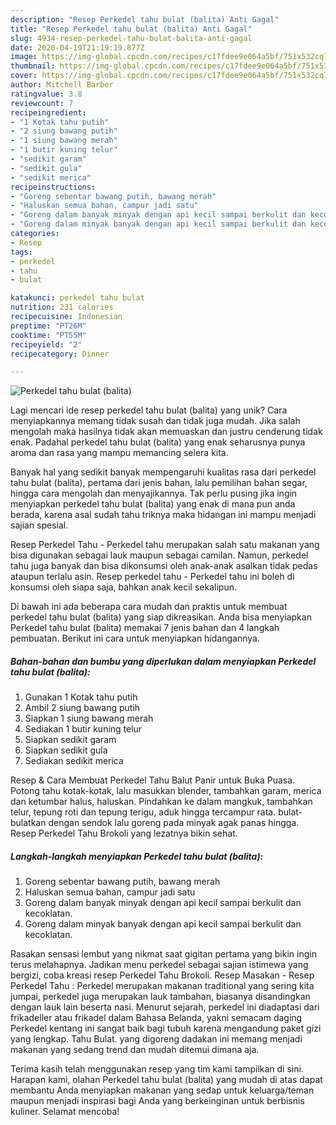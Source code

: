 ```yaml
---
description: "Resep Perkedel tahu bulat (balita) Anti Gagal"
title: "Resep Perkedel tahu bulat (balita) Anti Gagal"
slug: 4934-resep-perkedel-tahu-bulat-balita-anti-gagal
date: 2020-04-19T21:19:19.877Z
image: https://img-global.cpcdn.com/recipes/c17fdee9e064a5bf/751x532cq70/perkedel-tahu-bulat-balita-foto-resep-utama.jpg
thumbnail: https://img-global.cpcdn.com/recipes/c17fdee9e064a5bf/751x532cq70/perkedel-tahu-bulat-balita-foto-resep-utama.jpg
cover: https://img-global.cpcdn.com/recipes/c17fdee9e064a5bf/751x532cq70/perkedel-tahu-bulat-balita-foto-resep-utama.jpg
author: Mitchell Barber
ratingvalue: 3.8
reviewcount: 7
recipeingredient:
- "1 Kotak tahu putih"
- "2 siung bawang putih"
- "1 siung bawang merah"
- "1 butir kuning telur"
- "sedikit garam"
- "sedikit gula"
- "sedikit merica"
recipeinstructions:
- "Goreng sebentar bawang putih, bawang merah"
- "Haluskan semua bahan, campur jadi satu"
- "Goreng dalam banyak minyak dengan api kecil sampai berkulit dan kecoklatan."
- "Goreng dalam minyak banyak dengan api kecil sampai berkulit dan kecoklatan."
categories:
- Resep
tags:
- perkedel
- tahu
- bulat

katakunci: perkedel tahu bulat 
nutrition: 231 calories
recipecuisine: Indonesian
preptime: "PT26M"
cooktime: "PT55M"
recipeyield: "2"
recipecategory: Dinner

---
```



![Perkedel tahu bulat (balita)](https://img-global.cpcdn.com/recipes/c17fdee9e064a5bf/751x532cq70/perkedel-tahu-bulat-balita-foto-resep-utama.jpg)

Lagi mencari ide resep perkedel tahu bulat (balita) yang unik? Cara menyiapkannya memang tidak susah dan tidak juga mudah. Jika salah mengolah maka hasilnya tidak akan memuaskan dan justru cenderung tidak enak. Padahal perkedel tahu bulat (balita) yang enak seharusnya punya aroma dan rasa yang mampu memancing selera kita.

Banyak hal yang sedikit banyak mempengaruhi kualitas rasa dari perkedel tahu bulat (balita), pertama dari jenis bahan, lalu pemilihan bahan segar, hingga cara mengolah dan menyajikannya. Tak perlu pusing jika ingin menyiapkan perkedel tahu bulat (balita) yang enak di mana pun anda berada, karena asal sudah tahu triknya maka hidangan ini mampu menjadi sajian spesial.

Resep Perkedel Tahu - Perkedel tahu merupakan salah satu makanan yang bisa digunakan sebagai lauk maupun sebagai camilan. Namun, perkedel tahu juga banyak dan bisa dikonsumsi oleh anak-anak asalkan tidak pedas ataupun terlalu asin. Resep perkedel tahu - Perkedel tahu ini boleh di konsumsi oleh siapa saja, bahkan anak kecil sekalipun.


Di bawah ini ada beberapa cara mudah dan praktis untuk membuat perkedel tahu bulat (balita) yang siap dikreasikan. Anda bisa menyiapkan Perkedel tahu bulat (balita) memakai 7 jenis bahan dan 4 langkah pembuatan. Berikut ini cara untuk menyiapkan hidangannya.

<!--inarticleads1-->

##### Bahan-bahan dan bumbu yang diperlukan dalam menyiapkan Perkedel tahu bulat (balita):

1. Gunakan 1 Kotak tahu putih
1. Ambil 2 siung bawang putih
1. Siapkan 1 siung bawang merah
1. Sediakan 1 butir kuning telur
1. Siapkan sedikit garam
1. Siapkan sedikit gula
1. Sediakan sedikit merica


Resep &amp; Cara Membuat Perkedel Tahu Balut Panir untuk Buka Puasa. Potong tahu kotak-kotak, lalu masukkan blender, tambahkan garam, merica dan ketumbar halus, haluskan. Pindahkan ke dalam mangkuk, tambahkan telur, tepung roti dan tepung terigu, aduk hingga tercampur rata. bulat-bulatkan dengan sendok lalu goreng pada minyak agak panas hingga. Resep Perkedel Tahu Brokoli yang lezatnya bikin sehat. 

<!--inarticleads2-->

##### Langkah-langkah menyiapkan Perkedel tahu bulat (balita):

1. Goreng sebentar bawang putih, bawang merah
1. Haluskan semua bahan, campur jadi satu
1. Goreng dalam banyak minyak dengan api kecil sampai berkulit dan kecoklatan.
1. Goreng dalam minyak banyak dengan api kecil sampai berkulit dan kecoklatan.


Rasakan sensasi lembut yang nikmat saat gigitan pertama yang bikin ingin terus melahapnya. Jadikan menu perkedel sebagai sajian istimewa yang bergizi, coba kreasi resep Perkedel Tahu Brokoli. Resep Masakan - Resep Perkedel Tahu : Perkedel merupakan makanan traditional yang sering kita jumpai, perkedel juga merupakan lauk tambahan, biasanya disandingkan dengan lauk lain beserta nasi. Menurut sejarah, perkedel ini diadaptasi dari frikadeller atau frikadel dalam Bahasa Belanda, yakni semacam daging Perkedel kentang ini sangat baik bagi tubuh karena mengandung paket gizi yang lengkap. Tahu Bulat. yang digoreng dadakan ini memang menjadi makanan yang sedang trend dan mudah ditemui dimana aja. 

Terima kasih telah menggunakan resep yang tim kami tampilkan di sini. Harapan kami, olahan Perkedel tahu bulat (balita) yang mudah di atas dapat membantu Anda menyiapkan makanan yang sedap untuk keluarga/teman maupun menjadi inspirasi bagi Anda yang berkeinginan untuk berbisnis kuliner. Selamat mencoba!
